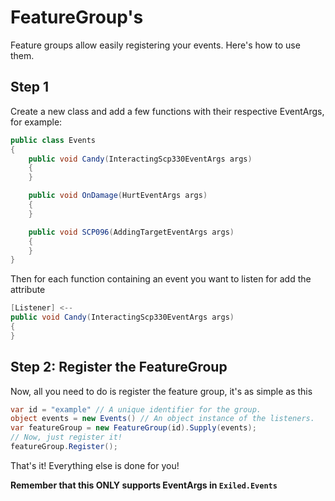 # FeatureGroup's

Feature groups allow easily registering your events. Here's how to use them.

## Step 1

Create a new class and add a few functions with their respective EventArgs, for example:

```c#
public class Events
{   
    public void Candy(InteractingScp330EventArgs args)
    {
    }

    public void OnDamage(HurtEventArgs args)
    {
    }

    public void SCP096(AddingTargetEventArgs args)
    {
    }
}
```

Then for each function containing an event you want to listen for add the attribute

```c#
[Listener] <--
public void Candy(InteractingScp330EventArgs args)
{
}
```

## Step 2: Register the FeatureGroup

Now, all you need to do is register the feature group, it's as simple as this

```c#
var id = "example" // A unique identifier for the group.
object events = new Events() // An object instance of the listeners.
var featureGroup = new FeatureGroup(id).Supply(events);
// Now, just register it!
featureGroup.Register();
```

That's it! Everything else is done for you!

**Remember that this ONLY supports EventArgs in `Exiled.Events`**
